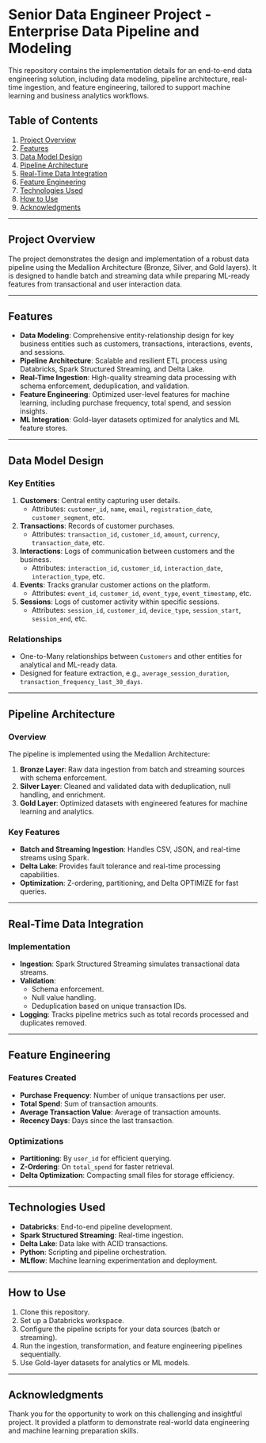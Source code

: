 # Senior Data Engineer Project - Enterprise Data Pipeline and Modeling

This repository contains the implementation details for an end-to-end data engineering solution, including data modeling, pipeline architecture, real-time ingestion, and feature engineering, tailored to support machine learning and business analytics workflows.

## Table of Contents

1. [Project Overview](#project-overview)
2. [Features](#features)
3. [Data Model Design](#data-model-design)
4. [Pipeline Architecture](#pipeline-architecture)
5. [Real-Time Data Integration](#real-time-data-integration)
6. [Feature Engineering](#feature-engineering)
7. [Technologies Used](#technologies-used)
8. [How to Use](#how-to-use)
9. [Acknowledgments](#acknowledgments)

---

## Project Overview

The project demonstrates the design and implementation of a robust data pipeline using the Medallion Architecture (Bronze, Silver, and Gold layers). It is designed to handle batch and streaming data while preparing ML-ready features from transactional and user interaction data.

---

## Features

- **Data Modeling**: Comprehensive entity-relationship design for key business entities such as customers, transactions, interactions, events, and sessions.
- **Pipeline Architecture**: Scalable and resilient ETL process using Databricks, Spark Structured Streaming, and Delta Lake.
- **Real-Time Ingestion**: High-quality streaming data processing with schema enforcement, deduplication, and validation.
- **Feature Engineering**: Optimized user-level features for machine learning, including purchase frequency, total spend, and session insights.
- **ML Integration**: Gold-layer datasets optimized for analytics and ML feature stores.

---

## Data Model Design

### Key Entities

1. **Customers**: Central entity capturing user details.
   - Attributes: `customer_id`, `name`, `email`, `registration_date`, `customer_segment`, etc.
2. **Transactions**: Records of customer purchases.
   - Attributes: `transaction_id`, `customer_id`, `amount`, `currency`, `transaction_date`, etc.
3. **Interactions**: Logs of communication between customers and the business.
   - Attributes: `interaction_id`, `customer_id`, `interaction_date`, `interaction_type`, etc.
4. **Events**: Tracks granular customer actions on the platform.
   - Attributes: `event_id`, `customer_id`, `event_type`, `event_timestamp`, etc.
5. **Sessions**: Logs of customer activity within specific sessions.
   - Attributes: `session_id`, `customer_id`, `device_type`, `session_start`, `session_end`, etc.

### Relationships
- One-to-Many relationships between `Customers` and other entities for analytical and ML-ready data.
- Designed for feature extraction, e.g., `average_session_duration`, `transaction_frequency_last_30_days`.

---

## Pipeline Architecture

### Overview

The pipeline is implemented using the Medallion Architecture:

1. **Bronze Layer**: Raw data ingestion from batch and streaming sources with schema enforcement.
2. **Silver Layer**: Cleaned and validated data with deduplication, null handling, and enrichment.
3. **Gold Layer**: Optimized datasets with engineered features for machine learning and analytics.

### Key Features

- **Batch and Streaming Ingestion**: Handles CSV, JSON, and real-time streams using Spark.
- **Delta Lake**: Provides fault tolerance and real-time processing capabilities.
- **Optimization**: Z-ordering, partitioning, and Delta OPTIMIZE for fast queries.

---

## Real-Time Data Integration

### Implementation
- **Ingestion**: Spark Structured Streaming simulates transactional data streams.
- **Validation**:
  - Schema enforcement.
  - Null value handling.
  - Deduplication based on unique transaction IDs.
- **Logging**: Tracks pipeline metrics such as total records processed and duplicates removed.

---

## Feature Engineering

### Features Created

- **Purchase Frequency**: Number of unique transactions per user.
- **Total Spend**: Sum of transaction amounts.
- **Average Transaction Value**: Average of transaction amounts.
- **Recency Days**: Days since the last transaction.

### Optimizations

- **Partitioning**: By `user_id` for efficient querying.
- **Z-Ordering**: On `total_spend` for faster retrieval.
- **Delta Optimization**: Compacting small files for storage efficiency.

---

## Technologies Used

- **Databricks**: End-to-end pipeline development.
- **Spark Structured Streaming**: Real-time ingestion.
- **Delta Lake**: Data lake with ACID transactions.
- **Python**: Scripting and pipeline orchestration.
- **MLflow**: Machine learning experimentation and deployment.

---

## How to Use

1. Clone this repository.
2. Set up a Databricks workspace.
3. Configure the pipeline scripts for your data sources (batch or streaming).
4. Run the ingestion, transformation, and feature engineering pipelines sequentially.
5. Use Gold-layer datasets for analytics or ML models.

---

## Acknowledgments

Thank you for the opportunity to work on this challenging and insightful project. It provided a platform to demonstrate real-world data engineering and machine learning preparation skills.
